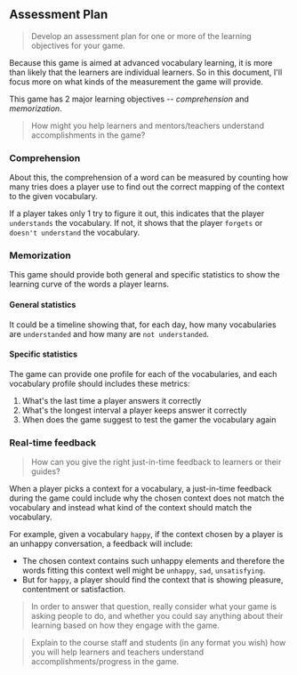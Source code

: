 ## Assessment Plan

> Develop an assessment plan for one or more of the learning objectives for your game.

Because this game is aimed at advanced vocabulary learning, it is more than likely that the learners are individual learners. So in this document, I'll focus more on what kinds of the measurement the game will provide.

This game has 2 major learning objectives -- *comprehension* and *memorization*.

> How might you help learners and mentors/teachers understand accomplishments in the game?

### Comprehension

About this, the comprehension of a word can be measured by counting how many tries does a player use to find out the correct mapping of the context to the given vocabulary.

If a player takes only 1 try to figure it out, this indicates that the player `understands` the vocabulary. If not, it shows that the player `forgets` or `doesn't understand` the vocabulary.

### Memorization

This game should provide both general and specific statistics to show the learning curve of the words a player learns.

#### General statistics

It could be a timeline showing that, for each day, how many vocabularies are `understanded` and how many are `not understanded`.

#### Specific statistics

The game can provide one profile for each of the vocabularies, and each vocabulary profile should includes these metrics:

1. What's the last time a player answers it correctly
2. What's the longest interval a player keeps answer it correctly
3. When does the game suggest to test the gamer the vocabulary again

### Real-time feedback
> How can you give the right just-in-time feedback to learners or their guides?

When a player picks a context for a vocabulary, a just-in-time feedback during the game could include why the chosen context does not match the vocabulary and instead what kind of the context should match the vocabulary.

For example, given a vocabulary `happy`, if the context chosen by a player is an unhappy conversation, a feedback will include:

- The chosen context contains such unhappy elements and therefore the words fitting this context well might be `unhappy`, `sad`, `unsatisfying`.
- But for `happy`, a player should find the context that is showing pleasure, contentment or satisfaction.

> In order to answer that question, really consider what your game is asking people to do, and whether you could say anything about their learning based on how they engage with the game.

> Explain to the course staff and students (in any format you wish) how you will help learners and teachers understand accomplishments/progress in the game.

